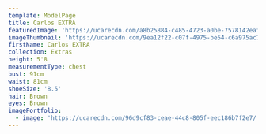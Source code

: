 ```yaml
---
template: ModelPage
title: Carlos EXTRA
featuredImage: 'https://ucarecdn.com/a8b25884-c485-4723-a0be-7578142eaf7b/'
imageThumbnail: 'https://ucarecdn.com/9ea12f22-c07f-4975-be54-c6a975ac7576/'
firstName: Carlos EXTRA
collection: Extras
height: 5'8
measurementType: chest
bust: 91cm
waist: 81cm
shoeSize: '8.5'
hair: Brown
eyes: Brown
imagePortfolio:
  - image: 'https://ucarecdn.com/96d9cf83-ceae-44c8-805f-eec186b7f2e7/'
---
```


